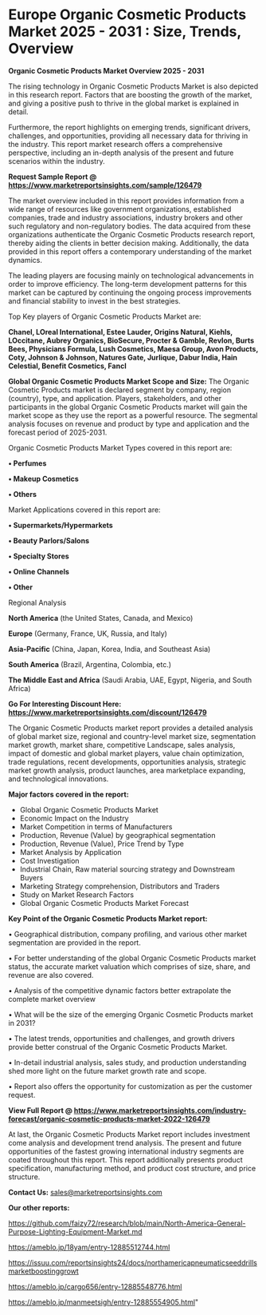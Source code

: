 # Europe Organic Cosmetic Products Market 2025 - 2031 : Size, Trends, Overview

<Strong> Organic Cosmetic Products Market Overview 2025 - 2031</strong>

The rising technology in Organic Cosmetic Products Market is also depicted in this research report. Factors that are boosting the growth of the market, and giving a positive push to thrive in the global market is explained in detail.

Furthermore, the report highlights on emerging trends, significant drivers, challenges, and opportunities, providing all necessary data for thriving in the industry. This report market research offers a comprehensive perspective, including an in-depth analysis of the present and future scenarios within the industry.

<strong>Request Sample Report @ <a href=https://www.marketreportsinsights.com/sample/126479>https://www.marketreportsinsights.com/sample/126479</a></strong>

The market overview included in this report provides information from a wide range of resources like government organizations, established companies, trade and industry associations, industry brokers and other such regulatory and non-regulatory bodies. The data acquired from these organizations authenticate the Organic Cosmetic Products research report, thereby aiding the clients in better decision making. Additionally, the data provided in this report offers a contemporary understanding of the market dynamics.

The leading players are focusing mainly on technological advancements in order to improve efficiency. The long-term development patterns for this market can be captured by continuing the ongoing process improvements and financial stability to invest in the best strategies.

Top Key players of Organic Cosmetic Products Market are:

<strong>Chanel, LOreal International, Estee Lauder, Origins Natural, Kiehls, LOccitane, Aubrey Organics, BioSecure, Procter & Gamble, Revlon, Burts Bees, Physicians Formula, Lush Cosmetics, Maesa Group, Avon Products, Coty, Johnson & Johnson, Natures Gate, Jurlique, Dabur India, Hain Celestial, Benefit Cosmetics, Fancl</strong>

<strong><b>Global Organic Cosmetic Products Market Scope and Size:</b></strong>
The Organic Cosmetic Products market is declared segment by company, region (country), type, and application. Players, stakeholders, and other participants in the global Organic Cosmetic Products market will gain the market scope as they use the report as a powerful resource. The segmental analysis focuses on revenue and product by type and application and the forecast period of 2025-2031.

Organic Cosmetic Products Market Types covered in this report are:

<strong>• Perfumes

• Makeup Cosmetics

• Others</strong>

Market Applications covered in this report are:

<strong>• Supermarkets/Hypermarkets

• Beauty Parlors/Salons

• Specialty Stores

• Online Channels

• Other</strong> 

Regional Analysis

<strong>North America</strong> (the United States, Canada, and Mexico)

<strong>Europe</strong> (Germany, France, UK, Russia, and Italy)

<strong>Asia-Pacific</strong> (China, Japan, Korea, India, and Southeast Asia)

<strong>South America</strong> (Brazil, Argentina, Colombia, etc.)

<strong>The Middle East and Africa</strong> (Saudi Arabia, UAE, Egypt, Nigeria, and South Africa)

<strong>Go For Interesting Discount Here: <a href=https://www.marketreportsinsights.com/discount/126479>https://www.marketreportsinsights.com/discount/126479</a></strong>

The Organic Cosmetic Products market report provides a detailed analysis of global market size, regional and country-level market size, segmentation market growth, market share, competitive Landscape, sales analysis, impact of domestic and global market players, value chain optimization, trade regulations, recent developments, opportunities analysis, strategic market growth analysis, product launches, area marketplace expanding, and technological innovations.

<strong><b>Major factors covered in the report:</b></strong>
<ul>
  <li>Global Organic Cosmetic Products Market </li>
  <li>Economic Impact on the Industry</li>
  <li>Market Competition in terms of Manufacturers</li>
  <li>Production, Revenue (Value) by geographical segmentation</li>
  <li>Production, Revenue (Value), Price Trend by Type</li>
  <li>Market Analysis by Application</li>
  <li>Cost Investigation</li>
  <li>Industrial Chain, Raw material sourcing strategy and Downstream Buyers</li>
  <li>Marketing Strategy comprehension, Distributors and Traders</li>
  <li>Study on Market Research Factors</li>
  <li>Global Organic Cosmetic Products Market Forecast</li>
</ul>

<strong><b>Key Point of the Organic Cosmetic Products Market report:</b></strong>

• Geographical distribution, company profiling, and various other market segmentation are provided in the report.

• For better understanding of the global Organic Cosmetic Products market status, the accurate market valuation which comprises of size, share, and revenue are also covered.

• Analysis of the competitive dynamic factors better extrapolate the complete market overview

• What will be the size of the emerging Organic Cosmetic Products market in 2031?

• The latest trends, opportunities and challenges, and growth drivers provide better construal of the Organic Cosmetic Products Market.

• In-detail industrial analysis, sales study, and production understanding shed more light on the future market growth rate and scope.

• Report also offers the opportunity for customization as per the customer request.

<strong><b>View Full Report @ <a href=https://www.marketreportsinsights.com/industry-forecast/organic-cosmetic-products-market-2022-126479>https://www.marketreportsinsights.com/industry-forecast/organic-cosmetic-products-market-2022-126479</a></b></strong>


At last, the Organic Cosmetic Products Market report includes investment come analysis and development trend analysis. The present and future opportunities of the fastest growing international industry segments are coated throughout this report. This report additionally presents product specification, manufacturing method, and product cost structure, and price structure.

<strong>Contact Us:</strong>
sales@marketreportsinsights.com

<strong>Our other reports:</strong>

<a href=https://github.com/faizy72/research/blob/main/North-America-General-Purpose-Lighting-Equipment-Market.md>https://github.com/faizy72/research/blob/main/North-America-General-Purpose-Lighting-Equipment-Market.md</a>

<a href=https://ameblo.jp/18yam/entry-12885512744.html>https://ameblo.jp/18yam/entry-12885512744.html</a>

<a href=https://issuu.com/reportsinsights24/docs/northamericapneumaticseeddrillsmarketboostinggrowt>https://issuu.com/reportsinsights24/docs/northamericapneumaticseeddrillsmarketboostinggrowt</a>

<a href=https://ameblo.jp/cargo656/entry-12885548776.html>https://ameblo.jp/cargo656/entry-12885548776.html</a>

<a href=https://ameblo.jp/manmeetsigh/entry-12885554905.html>https://ameblo.jp/manmeetsigh/entry-12885554905.html</a>"
